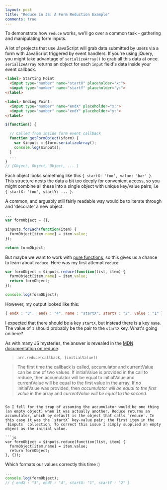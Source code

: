 ```yaml
---
layout: post
title: "Reduce in JS: A Form Reduction Example"
comments: true
---
```


To demonstrate how `reduce` works, we'll go over a common task - gathering and manipulating form inputs.

A lot of projects that use JavaScript will grab data submitted by users via a form with JavaScript triggered by event handlers. If you're using jQuery, you might take advantage of `serializeArray()` to grab all this data at once. `serializeArray` returns an object for each  `input` field's data inside your event callback.

```html
<label> Starting Point
  <input type="number" name="startX" placeholder="x:">
  <input type="number" name="startY" placeholder="y:">
</label>

<label> Ending Point
  <input type="number" name="endX" placeholder="x:">
  <input type="number" name="endY" placeholder="y:">
</label>
```

```js
$(function() {

  // Called from inside form event callback
  function getFormObject($form) {
    var $inputs = $form.serializeArray();
    console.log($inputs);
  }
  ...
}
// [Object, Object, Object, ... ]
```

Each object looks something like this `{ startX: 'foo', value: 'bar' }`. This structure nests the data a bit too deeply for convenient access, so you might combine all these into a single object with unique key/value pairs; i.e `{ startX: 'foo', startY: ... }`.

A common, and arguably still fairly readable way would be to iterate through and 'decorate' a new object.

```js
...
var formObject = {};

$inputs.forEach(function(item) {
  formObject[item.name] = item.value;
});

return formObject;
```

But maybe we want to work with [pure functions](https://en.wikipedia.org/wiki/Pure_function), so this gives us a chance to learn about `reduce`. Here was my first attempt `reduce`:

```js
var formObject = $inputs.reduce(function(list, item) {
  formObject[item.name] = item.value;
  return formObject;
});

console.log(formObject);
```

However, my output looked like this:

```js
{ endX : "3",  endY : "4", name : "startX", startY : "2", value : "1" }
```

I expected that there should be a key `startX`, but instead there is a key `name`. The value of `1` should probably be the pair to the `startX` key. What's going on here?

As with many JS mysteries, the answer is revealed in the [MDN documentation on reduce](https://developer.mozilla.org/en-US/docs/Web/JavaScript/Reference/Global_Objects/Array/Reduce).

> `arr.reduce(callback, [initialValue])`

> The first time the callback is called, accumulator and currentValue can be one of two values. If initialValue is provided in the call to reduce, then accumulator will be equal to initialValue and currentValue will be equal to the first value in the array. If _no_ initialValue was provided, then *accumulator will be equal to the first value* in the array and *currentValue will be equal to the second*.
```

So I fell for the trap of assuming the accumulator would be one thing (an empty object) when it was actually another. Reduce returns an accumulator, which by default is the object that calls `reduce`. In this case it was the `startX` key-value pair; the first item in the `$inputs` collection. To correct this issue I simply supplied an empty object as the initial value.

```js
var formObject = $inputs.reduce(function(list, item) {
  formObject[item.name] = item.value;
  return formObject;
}, {});
```

Which formats our values correctly this time :)

```js
...
console.log(formObject);
// { endX : "3", endY : "4", startX: "1", startY : "2" }
```
